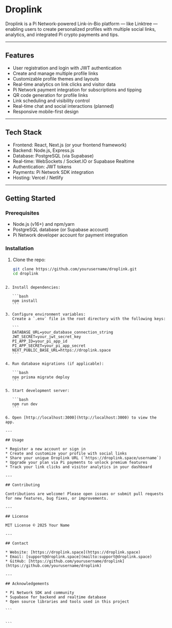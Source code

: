 # Droplink

Droplink is a Pi Network-powered Link-in-Bio platform — like Linktree — enabling users to create personalized profiles with multiple social links, analytics, and integrated Pi crypto payments and tips.

---

## Features

- User registration and login with JWT authentication  
- Create and manage multiple profile links  
- Customizable profile themes and layouts  
- Real-time analytics on link clicks and visitor data  
- Pi Network payment integration for subscriptions and tipping  
- QR code generation for profile links  
- Link scheduling and visibility control  
- Real-time chat and social interactions (planned)  
- Responsive mobile-first design  

---

## Tech Stack

- Frontend: React, Next.js (or your frontend framework)  
- Backend: Node.js, Express.js  
- Database: PostgreSQL (via Supabase)  
- Real-time: WebSockets / Socket.IO or Supabase Realtime  
- Authentication: JWT tokens  
- Payments: Pi Network SDK integration  
- Hosting: Vercel / Netlify  

---

## Getting Started

### Prerequisites

- Node.js (v16+) and npm/yarn  
- PostgreSQL database (or Supabase account)  
- Pi Network developer account for payment integration  

### Installation

1. Clone the repo:  
   ```bash
   git clone https://github.com/yourusername/droplink.git
   cd droplink
````

2. Install dependencies:

   ```bash
   npm install
   ```

3. Configure environment variables:
   Create a `.env` file in the root directory with the following keys:

   ```
   DATABASE_URL=your_database_connection_string
   JWT_SECRET=your_jwt_secret_key
   PI_APP_ID=your_pi_app_id
   PI_APP_SECRET=your_pi_app_secret
   NEXT_PUBLIC_BASE_URL=https://droplink.space
   ```

4. Run database migrations (if applicable):

   ```bash
   npx prisma migrate deploy
   ```

5. Start development server:

   ```bash
   npm run dev
   ```

6. Open [http://localhost:3000](http://localhost:3000) to view the app.

---

## Usage

* Register a new account or sign in
* Create and customize your profile with social links
* Share your unique Droplink URL (`https://droplink.space/username`)
* Upgrade your plan via Pi payments to unlock premium features
* Track your link clicks and visitor analytics in your dashboard

---

## Contributing

Contributions are welcome! Please open issues or submit pull requests for new features, bug fixes, or improvements.

---

## License

MIT License © 2025 Your Name

---

## Contact

* Website: [https://droplink.space](https://droplink.space)
* Email: [support@droplink.space](mailto:support@droplink.space)
* GitHub: [https://github.com/yourusername/droplink](https://github.com/yourusername/droplink)

---

## Acknowledgements

* Pi Network SDK and community
* Supabase for backend and realtime database
* Open source libraries and tools used in this project

```


```
